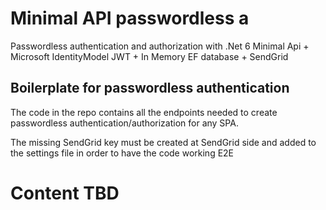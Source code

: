 # Minimal API  passwordless a

Passwordless authentication and authorization with .Net 6 Minimal Api + Microsoft IdentityModel JWT + In Memory EF database + SendGrid

## Boilerplate for passwordless authentication

The code in the repo contains all the endpoints needed to create passwordless authentication/authorization for any SPA.

The missing SendGrid key must be created at SendGrid side and added to the settings file in order to have the code working E2E

# Content TBD
